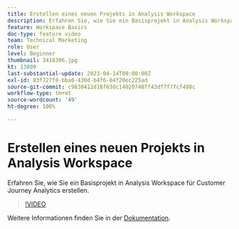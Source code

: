 ```yaml
---
title: Erstellen eines neuen Projekts in Analysis Workspace
description: Erfahren Sie, wie Sie ein Basisprojekt in Analysis Workspace für Customer Journey Analytics erstellen.
feature: Workspace Basics
doc-type: feature video
team: Technical Marketing
role: User
level: Beginner
thumbnail: 3418396.jpg
kt: 13009
last-substantial-update: 2023-04-14T00:00:00Z
exl-id: 83f727f8-bba0-430d-b4f6-04f20ec225ad
source-git-commit: c9830412d18f63dc14020748ff43df7f7fcf408c
workflow-type: tm+mt
source-wordcount: '49'
ht-degree: 100%

---
```


# Erstellen eines neuen Projekts in Analysis Workspace

Erfahren Sie, wie Sie ein Basisprojekt in Analysis Workspace für Customer Journey Analytics erstellen.

>[!VIDEO](https://video.tv.adobe.com/v/3418396/?learn=on&quality=12)

Weitere Informationen finden Sie in der [Dokumentation](https://experienceleague.adobe.com/docs/analytics-platform/using/cja-workspace/perform-basic-analysis.html?lang=de).
